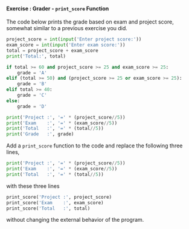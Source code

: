 #### Exercise : Grader - `print_score` Function

The code below prints the grade based on exam and project score, somewhat similar to <trigger trigger="click" for="modal:printScoreFunction-gradeAnalyzer">a previous exercise you did</trigger>.
```python
project_score = int(input('Enter project score:'))
exam_score = int(input('Enter exam score:'))
total = project_score + exam_score
print('Total:', total)

if total >= 60 and project_score >= 25 and exam_score >= 25:
    grade = 'A'
elif (total >= 50) and (project_score >= 25 or exam_score >= 25):
    grade = 'B'
elif total >= 40:
    grade = 'C'
else:
    grade = 'D'

print('Project :', '=' * (project_score//5))
print('Exam    :', '=' * (exam_score//5))
print('Total   :', '=' * (total//5))
print('Grade   :', grade)
```
Add a `print_score` function to the code and replace the following three lines,
  
```python
print('Project :', '=' * (project_score//5))
print('Exam    :', '=' * (exam_score//5))
print('Total   :', '=' * (total//5))
```

with these three lines
  
```python
print_score('Project :', project_score)
print_score('Exam    :', exam_score)
print_score('Total   :', total)
```
without changing the external behavior of the program.

<modal large title="" id="modal:printScoreFunction-gradeAnalyzer">
  <include src="../if/e-grades.md"/>
</modal>